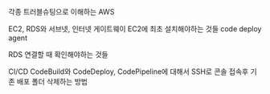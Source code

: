 각종 트러블슈팅으로 이해하는 AWS


EC2, RDS와 서브넷, 인터넷 게이트웨이
EC2에 최초 설치해야하는 것들
code deploy agent

RDS 연결할 때 확인해야하는 것들


CI/CD
CodeBuild와 CodeDeploy, CodePipeline에 대해서
SSH로 콘솔 접속후 기존 배포 폴더 삭제하는 방법
